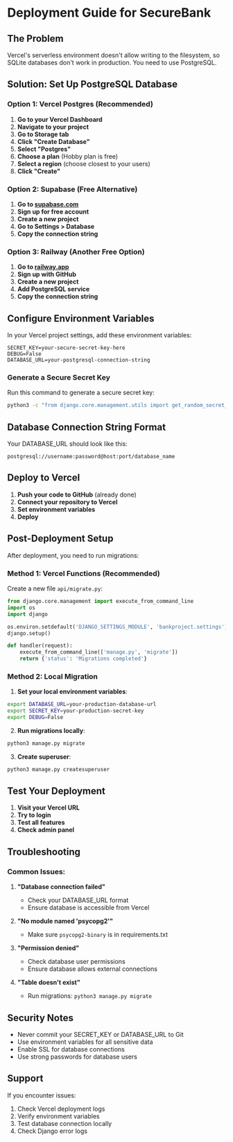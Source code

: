 # Deployment Guide for SecureBank

## The Problem
Vercel's serverless environment doesn't allow writing to the filesystem, so SQLite databases don't work in production. You need to use PostgreSQL.

## Solution: Set Up PostgreSQL Database

### Option 1: Vercel Postgres (Recommended)

1. **Go to your Vercel Dashboard**
2. **Navigate to your project**
3. **Go to Storage tab**
4. **Click "Create Database"**
5. **Select "Postgres"**
6. **Choose a plan** (Hobby plan is free)
7. **Select a region** (choose closest to your users)
8. **Click "Create"**

### Option 2: Supabase (Free Alternative)

1. **Go to [supabase.com](https://supabase.com)**
2. **Sign up for free account**
3. **Create a new project**
4. **Go to Settings > Database**
5. **Copy the connection string**

### Option 3: Railway (Another Free Option)

1. **Go to [railway.app](https://railway.app)**
2. **Sign up with GitHub**
3. **Create a new project**
4. **Add PostgreSQL service**
5. **Copy the connection string**

## Configure Environment Variables

In your Vercel project settings, add these environment variables:

```
SECRET_KEY=your-secure-secret-key-here
DEBUG=False
DATABASE_URL=your-postgresql-connection-string
```

### Generate a Secure Secret Key

Run this command to generate a secure secret key:
```bash
python3 -c "from django.core.management.utils import get_random_secret_key; print(get_random_secret_key())"
```

## Database Connection String Format

Your DATABASE_URL should look like this:
```
postgresql://username:password@host:port/database_name
```

## Deploy to Vercel

1. **Push your code to GitHub** (already done)
2. **Connect your repository to Vercel**
3. **Set environment variables**
4. **Deploy**

## Post-Deployment Setup

After deployment, you need to run migrations:

### Method 1: Vercel Functions (Recommended)

Create a new file `api/migrate.py`:

```python
from django.core.management import execute_from_command_line
import os
import django

os.environ.setdefault('DJANGO_SETTINGS_MODULE', 'bankproject.settings')
django.setup()

def handler(request):
    execute_from_command_line(['manage.py', 'migrate'])
    return {'status': 'Migrations completed'}
```

### Method 2: Local Migration

1. **Set your local environment variables**:
```bash
export DATABASE_URL=your-production-database-url
export SECRET_KEY=your-production-secret-key
export DEBUG=False
```

2. **Run migrations locally**:
```bash
python3 manage.py migrate
```

3. **Create superuser**:
```bash
python3 manage.py createsuperuser
```

## Test Your Deployment

1. **Visit your Vercel URL**
2. **Try to login**
3. **Test all features**
4. **Check admin panel**

## Troubleshooting

### Common Issues:

1. **"Database connection failed"**
   - Check your DATABASE_URL format
   - Ensure database is accessible from Vercel

2. **"No module named 'psycopg2'"**
   - Make sure `psycopg2-binary` is in requirements.txt

3. **"Permission denied"**
   - Check database user permissions
   - Ensure database allows external connections

4. **"Table doesn't exist"**
   - Run migrations: `python3 manage.py migrate`

## Security Notes

- Never commit your SECRET_KEY or DATABASE_URL to Git
- Use environment variables for all sensitive data
- Enable SSL for database connections
- Use strong passwords for database users

## Support

If you encounter issues:
1. Check Vercel deployment logs
2. Verify environment variables
3. Test database connection locally
4. Check Django error logs 